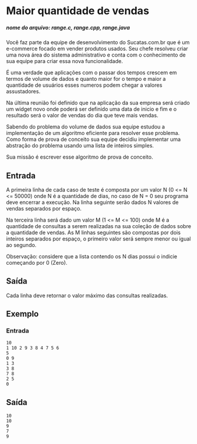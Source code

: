 # Maior quantidade de vendas
##### nome do arquivo: range.c, range.cpp, range.java

Você faz parte da equipe de desenvolvimento do Sucatas.com.br que é um e-commerce focado em vender produtos usados. Seu chefe resolveu criar uma nova área do sistema administrativo e conta com o conhecimento de sua equipe para criar essa nova funcionalidade.

É uma verdade que aplicações com o passar dos tempos crescem em termos de volume de dados e quanto maior for o tempo e maior a quantidade de usuários esses numeros podem chegar a valores assustadores.

Na última reunião foi definido que na aplicação da sua empresa será criado um widget novo onde poderá ser definido uma data de inicio e fim e o resultado será o valor de vendas do dia que teve mais vendas.

Sabendo do problema do volume de dados sua equipe estudou a implementação de um algoritmo eficiente para resolver esse problema. Como forma de prova de conceito sua equipe decidiu implementar uma abstração do problema usando uma lista de inteiros simples.

Sua missão é escrever esse algoritmo de prova de conceito.

## Entrada

A primeira linha de cada caso de teste é composta por um valor N (0 <= N <= 50000) onde N é a quantidade de dias, no caso de N = 0 seu programa deve encerrar a execução. Na linha seguinte serão dados N valores de vendas separados por espaço.

Na terceira linha será dado um valor M (1 <= M <= 100) onde M é a quantidade de consultas a serem realizadas na sua coleção de dados sobre a quantidade de vendas. As M linhas seguintes são compostas por dois inteiros separados por espaço, o primeiro valor será sempre menor ou igual ao segundo.

Observação: considere que a lista contendo os N dias possui o indicie começando por 0 (Zero).

## Saída

Cada linha deve retornar o valor máximo das consultas realizadas.

## Exemplo

### Entrada

    10
    1 10 2 9 3 8 4 7 5 6
    5
    0 9
    1 3
    3 8
    7 8
    2 5
    0

## Saída

    10
    10
    9
    7
    9

